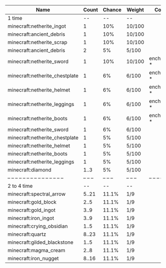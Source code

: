 | Name                           | Count | Chance | Weight | Comment         |
| ------------------------------ | ----- | ------ | ------ | --------------- |
| 1 time                         |    -- |     -- |     -- |                 |
| minecraft:netherite_ingot      |     1 |    10% | 10/100 |                 |
| minecraft:ancient_debris       |     1 |    10% | 10/100 |                 |
| minecraft:netherite_scrap      |     1 |    10% | 10/100 |                 |
| minecraft:ancient_debris       |     2 |     5% |  5/100 |                 |
| minecraft:netherite_sword      |     1 |    10% | 10/100 | enchantments: * |
| minecraft:netherite_chestplate |     1 |     6% |  6/100 | enchantments: * |
| minecraft:netherite_helmet     |     1 |     6% |  6/100 | enchantments: * |
| minecraft:netherite_leggings   |     1 |     6% |  6/100 | enchantments: * |
| minecraft:netherite_boots      |     1 |     6% |  6/100 | enchantments: * |
| minecraft:netherite_sword      |     1 |     6% |  6/100 |                 |
| minecraft:netherite_chestplate |     1 |     5% |  5/100 |                 |
| minecraft:netherite_helmet     |     1 |     5% |  5/100 |                 |
| minecraft:netherite_boots      |     1 |     5% |  5/100 |                 |
| minecraft:netherite_leggings   |     1 |     5% |  5/100 |                 |
| minecraft:diamond              |  1..3 |     5% |  5/100 |                 |
| – – – – – – – – – – – – – – –  | – – – | – – –  | – – –  | – – – – – – – – |
| 2 to 4 time                    |    -- |     -- |     -- |                 |
| minecraft:spectral_arrow       | 5..21 |  11.1% |    1/9 |                 |
| minecraft:gold_block           |  2..5 |  11.1% |    1/9 |                 |
| minecraft:gold_ingot           |  3..9 |  11.1% |    1/9 |                 |
| minecraft:iron_ingot           |  3..9 |  11.1% |    1/9 |                 |
| minecraft:crying_obsidian      |  1..5 |  11.1% |    1/9 |                 |
| minecraft:quartz               | 8..23 |  11.1% |    1/9 |                 |
| minecraft:gilded_blackstone    |  1..5 |  11.1% |    1/9 |                 |
| minecraft:magma_cream          |  2..8 |  11.1% |    1/9 |                 |
| minecraft:iron_nugget          | 8..16 |  11.1% |    1/9 |                 |
